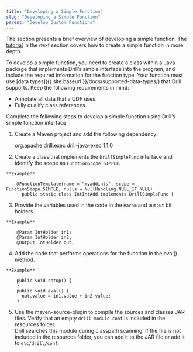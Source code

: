 ```yaml
---
title: "Developing a Simple Function"
slug: "Developing a Simple Function"
parent: "Develop Custom Functions"
---
```

The section presents a brief overview of developing a simple function. The [tutorial]({{site.baseurl}}/docs/tutorial-develop-a-simple-function/) in the next section covers how to create a simple function in more depth.

To develop a simple function, you need to create a class within a Java package that implements Drill’s simple interface
into the program, and include the required information for the function type.
Your function must use [data types]({{ site.baseurl }}/docs/supported-data-types/) that Drill supports. Keep the following requirements in mind:

* Annotate all data that a UDF uses.
* Fully qualify class references.

Complete the following steps to develop a simple function using Drill’s simple
function interface:

  1. Create a Maven project and add the following dependency:
  
		<dependency>
		<groupId>org.apache.drill.exec</groupId>
		<artifactId>drill-java-exec</artifactId>
		<version>1.1.0</version>
		</dependency>

  2. Create a class that implements the `DrillSimpleFunc` interface and identify the scope as `FunctionScope.SIMPLE`.

	**Example**
	
		@FunctionTemplate(name = "myaddints", scope = FunctionScope.SIMPLE, nulls = NullHandling.NULL_IF_NULL)
		  public static class IntIntAdd implements DrillSimpleFunc {

  3. Provide the variables used in the code in the `Param` and `Output` bit holders.

	**Example**
	
		@Param IntHolder in1;
		@Param IntHolder in2;
		@Output IntHolder out;

  4. Add the code that performs operations for the function in the eval() method.

	**Example**
	
		public void setup() {
		}
		public void eval() {
		  out.value = in1.value + in2.value;
		}

  5. Use the maven-source-plugin to compile the sources and classes JAR files. Verify that an empty `drill-module.conf` is included in the resources folder.   
Drill searches this module during classpath scanning. If the file is not
included in the resources folder, you can add it to the JAR file or add it to
`etc/drill/conf`.

